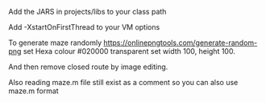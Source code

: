 Add the JARS in projects/libs to your class path 

Add -XstartOnFirstThread to your VM options


To generate maze randomly
https://onlinepngtools.com/generate-random-png
set Hexa colour 
#020000
transparent
set width 100, height 100.

And then remove closed route by image editing.


Also reading maze.m file still exist as a comment so you can also use maze.m format
